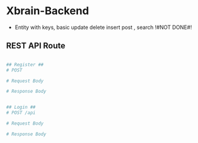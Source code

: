 # Xbrain-Backend
  - Entity with keys, basic update delete insert post , search !#NOT DONE#!


## REST API Route

```bash

## Register ##
# POST 

# Request Body

# Response Body


## Login ##
# POST /api

# Request Body

# Response Body

